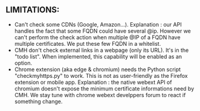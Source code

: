 ## LIMITATIONS:

- Can't check some CDNs (Google, Amazon...). Explanation : our API handles the fact that some FQDN could have several @ip. However we can't perform the check action when multiple @IP of a FQDN have multiple certificates. We put these few FQDN in a whitelist.
- CMH don't check external links in a webpage (only its URL). It's in the "todo list". When implemented, this capability will be enabled as an option.
- Chrome extension (aka edge & chromium) needs the Python script "checkmyhttps.py" to work. This is not as user-friendly as the Firefox extension or mobile app. Explanation : the native webext API of chromium doesn't expose the minimum certificate informations need by CMH. We stay tune with chrome webext develppers forum to react if something change. 
